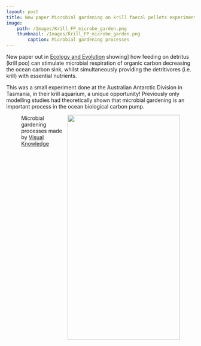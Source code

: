 ```yaml
---
layout: post
title: New paper Microbial gardening on krill faecal pellets experiment
image: 
    path: /Images/Krill_FP_microbe_garden.png
    thumbnail: /Images/Krill_FP_microbe_garden.png
        caption: Microbial gardening processes
---
```


New paper out in [Ecology and Evolution](https://onlinelibrary.wiley.com/doi/full/10.1002/ece3.7119) showing] how feeding on detritus (krill poo) can stimulate microbial respiration of organic carbon decreasing the ocean carbon sink, whilst simultaneously providing the detritivores (i.e. krill) with essential nutrients.

This was a small experiment done at the Australian Antarctic Division in Tasmania, in their krill aquarium, a unique opportunity! Previously only modelling studies had theoretically shown that microbial gardening is an important process in the ocean biological carbon pump. 


<figure>
<img src="/Images/Krill_FP_microbe_garden.png" style="float: right;" width = "300" height = "600" alt="" >
    <figcaption>Microbial gardening processes made by <a href="https://www.visualknowledge.design/">Visual Knowledge</a> </figcaption>
</figure>
